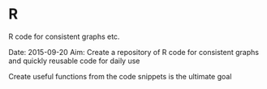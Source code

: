 # R
R code for consistent graphs etc.

Date: 2015-09-20
Aim: Create a repository of R code for consistent graphs and quickly reusable code for daily use

Create useful functions from the code snippets is the ultimate goal
